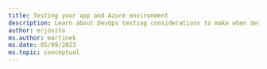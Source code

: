 ```yaml
---
title: Testing your app and Azure environment
description: Learn about DevOps testing considerations to make when designing your workload. Get information about automated testing and application manual testing in Azure.
author: erjosito
ms.author: martinek
ms.date: 05/09/2023
ms.topic: conceptual
---
```

